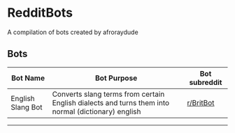 RedditBots
==========
A compilation of bots created by afroraydude

## Bots

| Bot Name | Bot Purpose | Bot subreddit |
|----------|-------------|---------------|
| English Slang Bot | Converts slang terms from certain English dialects and turns them into normal (dictionary) english | [r/BritBot](http://reddit.com/r/BritBot) |
--------------------------------------

